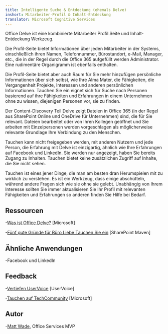 ```yaml
---
title: Intelligente Suche & Entdeckung (ehemals Delve)
inshort: Mitarbeiter-Profil & Inhalt-Entdeckung
translator: Microsoft Cognitive Services
---
```


Office Delve ist eine kombinierte Mitarbeiter Profil Seite und Inhalt-Entdeckung
Werkzeug.

Die Profil-Seite bietet Informationen über jeden Mitarbeiter in der
Systems, einschließlich ihren Namen, Telefonnummer, Bürostandort, e-Mail,
Manager, etc., die in der Regel durch die Office 365 aufgefüllt werden
Administrator. Eine rudimentäre Organigramm ist ebenfalls enthalten.

Die Profil-Seite bietet aber auch Raum für Sie mehr hinzufügen
persönliche Informationen über sich selbst, wie Ihre Alma Mater, die Fähigkeiten, die Vergangenheit
Projekte, Interessen und anderen persönlichen Informationen. Tauchen Sie ein eignet sich für
Suche nach Personen basierend auf ihre Fähigkeiten und Erfahrungen in einem Unternehmen
ohne zu wissen, diejenigen Personen vor, sie zu finden.

Der Content-Discovery Teil Delve zeigt Dateien in Office 365
(in der Regel aus SharePoint Online und OneDrive für Unternehmen) sind, die
für Sie relevant. Dateien bearbeitet oder von Ihren Kollegen geöffnet und
Sie arbeiten mit Einzelpersonen werden vorgeschlagen als möglicherweise relevante Grundlage
Ihre Verbindung zu den Menschen.

Tauchen kann nicht freigegeben werden, mit anderen Nutzern und jede Person, die Erfahrung
mit Delve ist einzigartig, ähnlich wie Ihre Erfahrungen auf Facebook und
LinkedIn. Sie werden nur angezeigt, haben Sie bereits Zugang zu Inhalten.
Tauchen bietet keine zusätzlichen Zugriff auf Inhalte, die Sie nicht sehen.

Tauchen ist eines jener Dinge, die man am besten dran Herumspielen mit zu
wirklich zu verstehen. Es ist ein Werkzeug, dass einige abschütteln, während andere Fragen sich
wie sie ohne sie gelebt. Unabhängig von Ihrem Interesse sollten Sie
immer aktualisieren Sie Ihr Profil mit relevanten Fähigkeiten und Erfahrungen so anderen
finden Sie Hilfe bei Bedarf.

Ressourcen
---------

-[Was ist Office
    Delve?](https://support.office.com/en-us/article/What-is-Office-Delve-1315665a-c6af-4409-a28d-49f8916878ca)
    \[Microsoft\]

-[Fünf gute Gründe für Büro Liebe
    Tauchen Sie ein](https://sharepointmaven.com/5-reasons-love-new-office-365-delve/)
    \[SharePoint Maven\]

Ähnliche Anwendungen
--------------------

-Facebook und LinkedIn

Feedback
---------

-[Vertiefen UserVoice](https://office365.uservoice.com/forums/273487-delve)
    \[UserVoice\]

-[Tauchen auf TechCommunity](https://techcommunity.microsoft.com/t5/Delve/ct-p/OfficeDelve)
    \[Microsoft\]

Autor
---------

-[Matt Wade](https://www.linkedin.com/in/thatmattwade/), Office Services MVP


